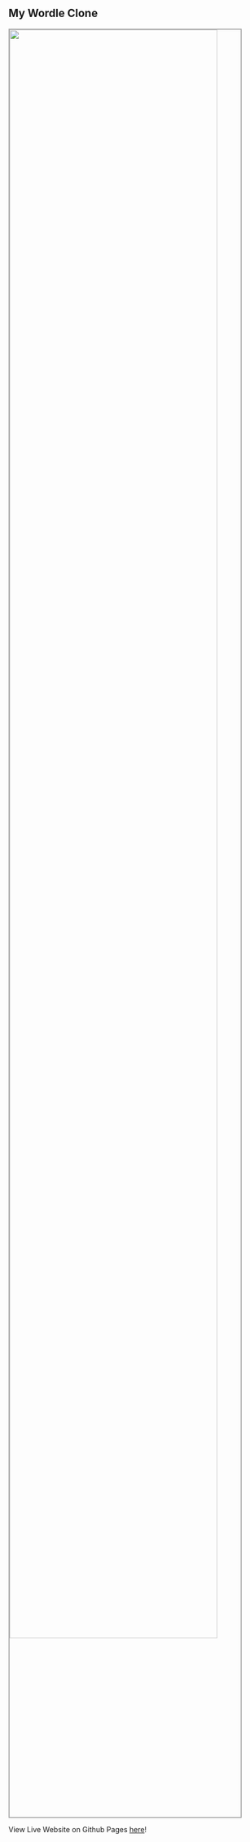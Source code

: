 ## My Wordle Clone
<a href="https://michaelcoleman.github.io/wordle-clone/"><img src="https://user-images.githubusercontent.com/3175254/222639304-d33fbd98-b205-40d0-9241-65892351ed4f.png" width="90%" style="border:2px solid #AAA"></img></a>

View Live Website on Github Pages [here](https://michaelcoleman.github.io/wordle-clone/)!
